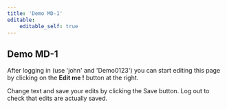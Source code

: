 ```yaml
---
title: 'Demo MD-1'
editable:
    editable_self: true
---
```


## Demo MD-1

After logging in (use 'john' and 'Demo0123') you can start editing this page by clicking on the <b>Edit me !</b> button at the right.

Change text and save your edits by clicking the Save button. Log out to check that edits are actually saved.